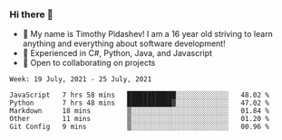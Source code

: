 ### Hi there 👋
- :adult: My name is Timothy Pidashev! I am a 16 year old striving to learn anything and everything about software development!
- :evergreen_tree: Experienced in C#, Python, Java, and Javascript
- 👯 Open to collaborating on projects

<!--START_SECTION:waka-->
```text
Week: 19 July, 2021 - 25 July, 2021

JavaScript   7 hrs 58 mins   ████████████░░░░░░░░░░░░░   48.02 % 
Python       7 hrs 48 mins   ███████████▓░░░░░░░░░░░░░   47.02 % 
Markdown     18 mins         ▒░░░░░░░░░░░░░░░░░░░░░░░░   01.84 % 
Other        11 mins         ▒░░░░░░░░░░░░░░░░░░░░░░░░   01.20 % 
Git Config   9 mins          ▒░░░░░░░░░░░░░░░░░░░░░░░░   00.96 % 
```
<!--END_SECTION:waka-->
